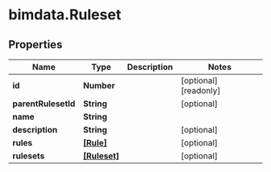 # bimdata.Ruleset

## Properties

Name | Type | Description | Notes
------------ | ------------- | ------------- | -------------
**id** | **Number** |  | [optional] [readonly] 
**parentRulesetId** | **String** |  | [optional] 
**name** | **String** |  | 
**description** | **String** |  | [optional] 
**rules** | [**[Rule]**](Rule.md) |  | [optional] 
**rulesets** | [**[Ruleset]**](Ruleset.md) |  | [optional] 



